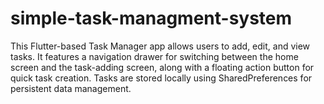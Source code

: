 # simple-task-managment-system
This Flutter-based Task Manager app allows users to add, edit, and view tasks. It features a navigation drawer for switching between the home screen and the task-adding screen, along with a floating action button for quick task creation. Tasks are stored locally using SharedPreferences for persistent data management.

